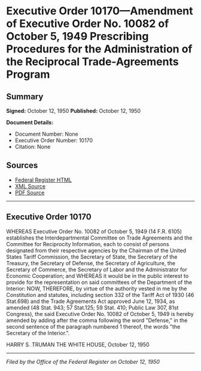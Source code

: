 # Executive Order 10170—Amendment of Executive Order No. 10082 of October 5, 1949 Prescribing Procedures for the Administration of the Reciprocal Trade-Agreements Program

## Summary

**Signed:** October 12, 1950
**Published:** October 12, 1950

**Document Details:**
- Document Number: None
- Executive Order Number: 10170
- Citation: None

## Sources
- [Federal Register HTML](https://www.presidency.ucsb.edu/documents/executive-order-10170-amendment-executive-order-no-10082-october-5-1949-prescribing)
- [XML Source](None)
- [PDF Source](None)

---

## Executive Order 10170

WHEREAS Executive Order No. 10082 of October 5, 1949 (14 F.R. 6105) establishes the Interdepartmental Committee on Trade Agreements and the Committee for Reciprocity Information, each to consist of persons designated from their respective agencies by the Chairman of the United States Tariff Commission, the Secretary of State, the Secretary of the Treasury, the Secretary of Defense, the Secretary of Agriculture, the Secretary of Commerce, the Secretary of Labor and the Administrator for Economic Cooperation; and
WHEREAS it would be in the public interest to provide for the representation on said committees of the Department of the Interior:
NOW, THEREFORE, by virtue of the authority vested in me by the Constitution and statutes, including section 332 of the Tariff Act of 1930 (46 Stat.698) and the Trade Agreements Act approved June 12, 1934, as amended (48 Stat. 943; 57 Stat.125; 59 Stat. 410; Public Law 307, 81st Congress), the said Executive Order No. 10082 of October 5, 1949 is hereby amended by adding after the comma following the word "Defense," in the second sentence of the paragraph numbered 1 thereof, the words "the Secretary of the Interior.".

HARRY S. TRUMAN
THE WHITE HOUSE,
October 12, 1950

---

*Filed by the Office of the Federal Register on October 12, 1950*
